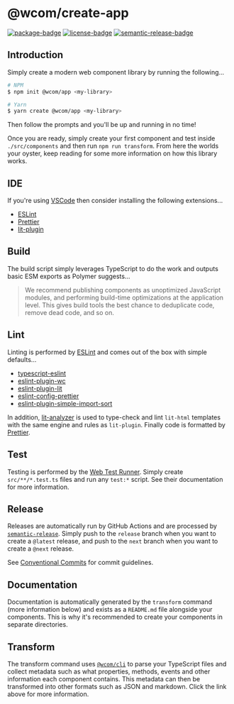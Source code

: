 # @wcom/create-app

[![package-badge]][package]
[![license-badge]][license]
[![semantic-release-badge]][semantic-release]

[package]: https://www.npmjs.com/package/@wcom/create-app
[package-badge]: https://img.shields.io/npm/v/@wcom/create-app
[license]: https://github.com/mihar-22/wcom-create/blob/main/LICENSE
[license-badge]: https://img.shields.io/github/license/mihar-22/wcom-create
[semantic-release]: https://github.com/semantic-release/semantic-release
[semantic-release-badge]: https://img.shields.io/badge/%20%20%F0%9F%93%A6%F0%9F%9A%80-semantic--release-e10079.svg

## Introduction

Simply create a modern web component library by running the following...

```bash
# NPM
$ npm init @wcom/app <my-library>

# Yarn
$ yarn create @wcom/app <my-library>
```

Then follow the prompts and you'll be up and running in no time!

Once you are ready, simply create your first component and test inside `./src/components` and
then run `npm run transform`. From here the worlds your oyster, keep reading for some
more information on how this library works.

## IDE

If you're using [VSCode](https://code.visualstudio.com/) then consider installing the following
extensions...

- [ESLint](https://marketplace.visualstudio.com/items?itemName=dbaeumer.vscode-eslint)
- [Prettier](https://marketplace.visualstudio.com/items?itemName=esbenp.prettier-vscode)
- [lit-plugin](https://marketplace.visualstudio.com/items?itemName=runem.lit-plugin)

## Build

The build script simply leverages TypeScript to do the work and outputs basic ESM exports
as Polymer suggests...

> We recommend publishing components as unoptimized JavaScript modules, and performing build-time
> optimizations at the application level. This gives build tools the best chance to deduplicate
> code, remove dead code, and so on.

## Lint

Linting is performed by [ESLint](https://eslint.org) and comes out of the box with simple
defaults...

- [typescript-eslint](https://github.com/typescript-eslint/typescript-eslint)
- [eslint-plugin-wc](https://www.npmjs.com/package/eslint-plugin-wc)
- [eslint-plugin-lit](https://www.npmjs.com/package/eslint-plugin-lit)
- [eslint-config-prettier](https://github.com/prettier/eslint-config-prettier)
- [eslint-plugin-simple-import-sort](https://github.com/lydell/eslint-plugin-simple-import-sort)

In addition, [lit-analyzer](https://www.npmjs.com/package/lit-analyzer) is used to type-check
and lint `lit-html` templates with the same engine and rules as `lit-plugin`. Finally code is
formatted by [Prettier](https://prettier.io).

## Test

Testing is performed by the [Web Test Runner](https://modern-web.dev/guides/test-runner/getting-started).
Simply create `src/**/*.test.ts` files and run any `test:*` script. See their documentation for more
information.

## Release

Releases are automatically run by GitHub Actions and are processed by
[`semantic-release`](https://github.com/semantic-release/semantic-release). Simply push to the
`release` branch when you want to create a `@latest` release, and push to the `next` branch when
you want to create a `@next` release.

See [Conventional Commits](https://www.conventionalcommits.org/en/v1.0.0-beta.4) for commit
guidelines.

## Documentation

Documentation is automatically generated by the `transform` command (more information below) and
exists as a `README.md` file alongside your components. This is why it's recommended to create
your components in separate directories.

## Transform

The transform command uses [`@wcom/cli`](https://github.com/mihar-22/wcom-cli) to parse your
TypeScript files and collect metadata such as what properties, methods, events and other
information each component contains. This metadata can then be transformed into other formats
such as JSON and markdown. Click the link above for more information.
